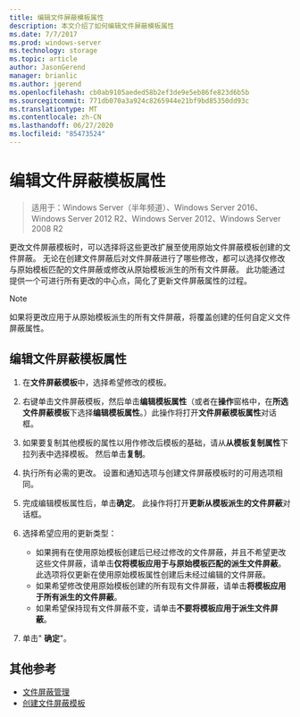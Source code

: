 ```yaml
---
title: 编辑文件屏蔽模板属性
description: 本文介绍了如何编辑文件屏蔽模板属性
ms.date: 7/7/2017
ms.prod: windows-server
ms.technology: storage
ms.topic: article
author: JasonGerend
manager: brianlic
ms.author: jgerend
ms.openlocfilehash: cb0ab9105aeded58b2ef3de9e5eb86fe823d6b5b
ms.sourcegitcommit: 771db070a3a924c8265944e21bf9bd85350dd93c
ms.translationtype: MT
ms.contentlocale: zh-CN
ms.lasthandoff: 06/27/2020
ms.locfileid: "85473524"
---
```

# <a name="edit-file-screen-template-properties"></a>编辑文件屏蔽模板属性

> 适用于：Windows Server（半年频道）、Windows Server 2016、Windows Server 2012 R2、Windows Server 2012、Windows Server 2008 R2

更改文件屏蔽模板时，可以选择将这些更改扩展至使用原始文件屏蔽模板创建的文件屏蔽。 无论在创建文件屏蔽后对文件屏蔽进行了哪些修改，都可以选择仅修改与原始模板匹配的文件屏蔽或修改从原始模板派生的所有文件屏蔽。 此功能通过提供一个可进行所有更改的中心点，简化了更新文件屏蔽属性的过程。

> [!Note]
> 如果将更改应用于从原始模板派生的所有文件屏蔽，将覆盖创建的任何自定义文件屏蔽属性。

## <a name="to-edit-file-screen-template-properties"></a>编辑文件屏蔽模板属性

1.  在**文件屏蔽模板**中，选择希望修改的模板。

2.  右键单击文件屏蔽模板，然后单击**编辑模板属性**（或者在**操作**窗格中，在**所选文件屏蔽模板**下选择**编辑模板属性**。）此操作将打开**文件屏蔽模板属性**对话框。

3.  如果要复制其他模板的属性以用作修改后模板的基础，请从**从模板复制属性**下拉列表中选择模板。 然后单击**复制**。

4.  执行所有必需的更改。 设置和通知选项与创建文件屏蔽模板时的可用选项相同。

5.  完成编辑模板属性后，单击**确定**。 此操作将打开**更新从模板派生的文件屏蔽**对话框。

6.  选择希望应用的更新类型：

    -   如果拥有在使用原始模板创建后已经过修改的文件屏蔽，并且不希望更改这些文件屏蔽，请单击**仅将模板应用于与原始模板匹配的派生文件屏蔽**。 此选项将仅更新在使用原始模板属性创建后未经过编辑的文件屏蔽。
    -   如果希望修改使用原始模板创建的所有现有文件屏蔽，请单击**将模板应用于所有派生的文件屏蔽**。
    -   如果希望保持现有文件屏蔽不变，请单击**不要将模板应用于派生文件屏蔽**。

7.  单击" **确定**"。

## <a name="additional-references"></a>其他参考

-   [文件屏蔽管理](file-screening-management.md)
-   [创建文件屏蔽模板](create-file-screen-template.md)


